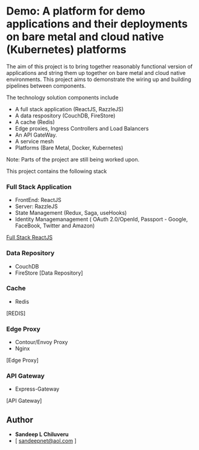 # Demo: A platform for demo applications and their deployments on bare metal and cloud native (Kubernetes) platforms

The aim of this project is to bring together reasonably functional version of applications and string them up together on bare metal and cloud native environments. This project aims to demonstrate the wiring up and building pipelines between components.

The technology solution components include

- A full stack application (ReactJS, RazzleJS)
- A data respository (CouchDB, FireStore)
- A cache (Redis)
- Edge proxies, Ingress Controllers and Load Balancers
- An API GateWay.
- A service mesh
- Platforms (Bare Metal, Docker, Kubernetes)

Note: Parts of the project are still being worked upon. 


This project contains the following stack

### Full Stack Application
- FrontEnd: ReactJS
- Server: RazzleJS
- State Management (Redux, Saga, useHooks)
- Identity Managemanagement ( OAuth 2.0/OpenId, Passport - Google, FaceBook, Twitter and Amazon)

[Full Stack ReactJS](../agt_demo/README.md)


### Data Repository
- CouchDB
- FireStore
[Data Repository]

### Cache
- Redis

[REDIS]

### Edge Proxy
- Contour/Envoy Proxy
- Nginx

[Edge Proxy]

### API Gateway
- Express-Gateway

[API Gateway]

## Author

* **Sandeep L Chiluveru** 
* [ sandeepnet@aol.com ]
